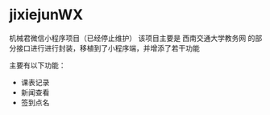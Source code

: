 # jixiejunWX
机械君微信小程序项目（已经停止维护）
该项目主要是 西南交通大学教务网 的部分接口进行进行封装，移植到了小程序端，并增添了若干功能

主要有以下功能：
- 课表记录
- 新闻查看
- 签到点名
